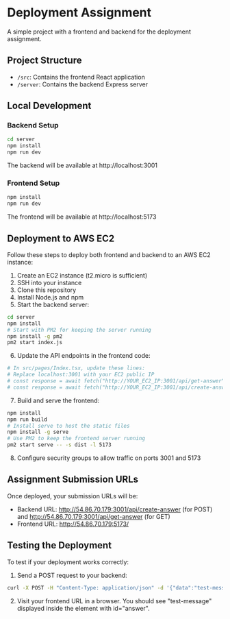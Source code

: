 
# Deployment Assignment

A simple project with a frontend and backend for the deployment assignment.

## Project Structure

- `/src`: Contains the frontend React application
- `/server`: Contains the backend Express server

## Local Development

### Backend Setup

```bash
cd server
npm install
npm run dev
```

The backend will be available at http://localhost:3001

### Frontend Setup

```bash
npm install
npm run dev
```

The frontend will be available at http://localhost:5173

## Deployment to AWS EC2

Follow these steps to deploy both frontend and backend to an AWS EC2 instance:

1. Create an EC2 instance (t2.micro is sufficient)
2. SSH into your instance
3. Clone this repository
4. Install Node.js and npm
5. Start the backend server:

```bash
cd server
npm install
# Start with PM2 for keeping the server running
npm install -g pm2
pm2 start index.js
```

6. Update the API endpoints in the frontend code:

```bash
# In src/pages/Index.tsx, update these lines:
# Replace localhost:3001 with your EC2 public IP
# const response = await fetch("http://YOUR_EC2_IP:3001/api/get-answer");
# const response = await fetch("http://YOUR_EC2_IP:3001/api/create-answer", {
```

7. Build and serve the frontend:

```bash
npm install
npm run build
# Install serve to host the static files
npm install -g serve
# Use PM2 to keep the frontend server running
pm2 start serve -- -s dist -l 5173
```

8. Configure security groups to allow traffic on ports 3001 and 5173

## Assignment Submission URLs

Once deployed, your submission URLs will be:

- Backend URL: http://54.86.70.179:3001/api/create-answer (for POST) and http://54.86.70.179:3001/api/get-answer (for GET)
- Frontend URL: http://54.86.70.179:5173/

## Testing the Deployment

To test if your deployment works correctly:

1. Send a POST request to your backend:

```bash
curl -X POST -H "Content-Type: application/json" -d '{"data":"test-message"}' http://YOUR_EC2_IP:3001/api/create-answer
```

2. Visit your frontend URL in a browser. You should see "test-message" displayed inside the element with id="answer".
